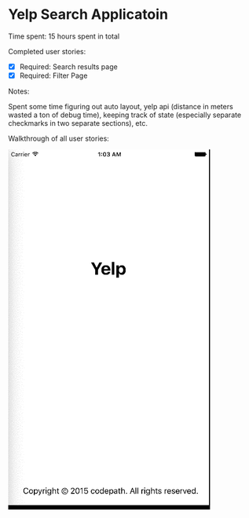# Yelp Search Applicatoin

Time spent: 15 hours spent in total

Completed user stories:

 * [x] Required: Search results page
 * [x] Required: Filter Page
 
Notes:

Spent some time figuring out auto layout, yelp api (distance in meters wasted a ton of debug time), keeping track of state (especially separate checkmarks in two separate sections), etc.

Walkthrough of all user stories:

![Video Walkthrough](yelp_demo.gif)


